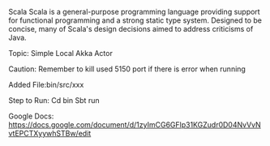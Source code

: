 Scala
Scala is a general-purpose programming language providing support for functional programming and a strong static type system. Designed to be concise, many of Scala's design decisions aimed to address criticisms of Java.

Topic: Simple Local Akka Actor

Caution:
Remember to kill used 5150 port if there is error when running

Added File:bin/src/xxx

Step to Run: 
Cd bin
Sbt
run

Google Docs:
https://docs.google.com/document/d/1zyImCG6GFlp31KGZudr0D04NvVvNvtEPCTXyywhSTBw/edit